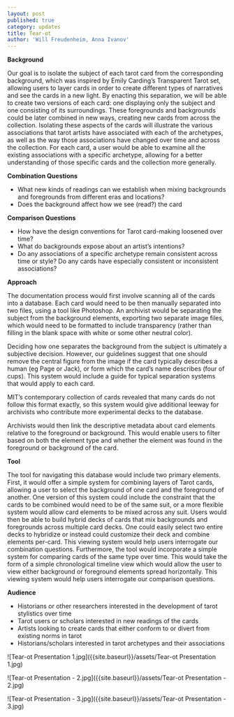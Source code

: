 ```yaml
---
layout: post
published: true
category: updates
title: Tear-ot
author: 'Will Freudenheim, Anna Ivanov'
---
```

**Background**

Our goal is to isolate the subject of each tarot card from the corresponding background, which was inspired by Emily Carding’s Transparent Tarot set, allowing users to layer cards in order to create different types of narratives and see the cards in a new light. By enacting this separation, we will be able to create two versions of each card: one displaying only the subject and one consisting of its surroundings. These foregrounds and backgrounds could be later combined in new ways, creating new cards from across the collection. Isolating these aspects of the cards will illustrate the various associations that tarot artists have associated with each of the archetypes, as well as the way those associations have changed over time and across the collection. For each card, a user would be able to examine all the existing associations with a specific archetype, allowing for a better understanding of those specific cards and the collection more generally.

**Combination Questions**
- What new kinds of readings can we establish when mixing backgrounds and foregrounds from different eras and locations?
- Does the background affect how we see (read?) the card

**Comparison Questions**
- How have the design conventions for Tarot card-making loosened over time?
- What do backgrounds expose about an artist’s intentions?
- Do any associations of a specific archetype remain consistent across time or style? Do any cards have especially consistent or inconsistent associations?


**Approach**

The documentation process would first involve scanning all of the cards into a database. Each card would need to be then manually separated into two files, using a tool like Photoshop. An archivist would be separating the subject from the background elements, exporting two separate image files, which would need to be formatted to include transparency (rather than filling in the blank space with white or some other neutral color). 

Deciding how one separates the background from the subject is ultimately a subjective decision. However, our guidelines suggest that one should remove the central figure from the image if the card typically describes a human (eg Page or Jack), or form which the card’s name describes (four of cups). This system would include a guide for typical separation systems that would apply to each card.

MIT’s contemporary collection of cards revealed that many cards do not follow this format exactly, so this system would give additional leeway for archivists who contribute more experimental decks to the database.

Archivists would then link the descriptive metadata about card elements relative to the foreground or background. This would enable users to filter based on both the element type and whether the element was found in the foreground or background of the card. 

**Tool**

The tool for navigating this database would include two primary elements. First, it would offer a simple system for combining layers of Tarot cards, allowing a user to select the background of one card and the foreground of another. One version of this system could include the constraint that the cards to be combined would need to be of the same suit, or a more flexible system would allow card elements to be mixed across any suit. 
Users would then be able to build hybrid decks of cards that mix backgrounds and foregrounds across multiple card decks. One could easily select two entire decks to hybridize or instead could customize their deck and combine elements per-card.  This viewing system would help users interrogate our combination questions.
Furthermore, the tool would incorporate a simple system for comparing cards of the same type over time. This would take the form of a simple chronological timeline view which would allow the user to view either background or foreground elements spread horizontally. This viewing system would help users interrogate our comparison questions.

**Audience**

- Historians or other researchers interested in the development of tarot stylistics over time
- Tarot users or scholars interested in new readings of the cards
- Artists looking to create cards that either conform to or divert from existing norms in tarot 
- Historians/scholars interested in tarot archetypes and their associations

![Tear-ot Presentation 1.jpg]({{site.baseurl}}/assets/Tear-ot Presentation 1.jpg)

![Tear-ot Presentation - 2.jpg]({{site.baseurl}}/assets/Tear-ot Presentation - 2.jpg)

![Tear-ot Presentation - 3.jpg]({{site.baseurl}}/assets/Tear-ot Presentation - 3.jpg)

